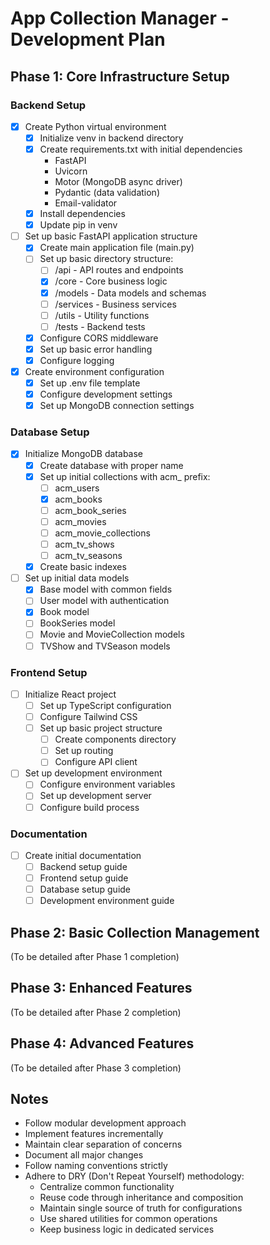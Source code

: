 # App Collection Manager - Development Plan

## Phase 1: Core Infrastructure Setup

### Backend Setup
- [x] Create Python virtual environment
  - [x] Initialize venv in backend directory
  - [x] Create requirements.txt with initial dependencies
    - FastAPI
    - Uvicorn
    - Motor (MongoDB async driver)
    - Pydantic (data validation)
    - Email-validator
  - [x] Install dependencies
  - [x] Update pip in venv
- [ ] Set up basic FastAPI application structure
  - [x] Create main application file (main.py)
  - [ ] Set up basic directory structure:
    - [ ] /api - API routes and endpoints
    - [x] /core - Core business logic
    - [x] /models - Data models and schemas
    - [ ] /services - Business services
    - [ ] /utils - Utility functions
    - [ ] /tests - Backend tests
  - [x] Configure CORS middleware
  - [x] Set up basic error handling
  - [x] Configure logging
- [x] Create environment configuration
  - [x] Set up .env file template
  - [x] Configure development settings
  - [x] Set up MongoDB connection settings

### Database Setup
- [x] Initialize MongoDB database
  - [x] Create database with proper name
  - [x] Set up initial collections with acm_ prefix:
    - [ ] acm_users
    - [x] acm_books
    - [ ] acm_book_series
    - [ ] acm_movies
    - [ ] acm_movie_collections
    - [ ] acm_tv_shows
    - [ ] acm_tv_seasons
  - [x] Create basic indexes
- [ ] Set up initial data models
  - [x] Base model with common fields
  - [ ] User model with authentication
  - [x] Book model
  - [ ] BookSeries model
  - [ ] Movie and MovieCollection models
  - [ ] TVShow and TVSeason models

### Frontend Setup
- [ ] Initialize React project
  - [ ] Set up TypeScript configuration
  - [ ] Configure Tailwind CSS
  - [ ] Set up basic project structure
    - [ ] Create components directory
    - [ ] Set up routing
    - [ ] Configure API client
- [ ] Set up development environment
  - [ ] Configure environment variables
  - [ ] Set up development server
  - [ ] Configure build process

### Documentation
- [ ] Create initial documentation
  - [ ] Backend setup guide
  - [ ] Frontend setup guide
  - [ ] Database setup guide
  - [ ] Development environment guide

## Phase 2: Basic Collection Management
(To be detailed after Phase 1 completion)

## Phase 3: Enhanced Features
(To be detailed after Phase 2 completion)

## Phase 4: Advanced Features
(To be detailed after Phase 3 completion)

## Notes
- Follow modular development approach
- Implement features incrementally
- Maintain clear separation of concerns
- Document all major changes
- Follow naming conventions strictly
- Adhere to DRY (Don't Repeat Yourself) methodology:
  - Centralize common functionality
  - Reuse code through inheritance and composition
  - Maintain single source of truth for configurations
  - Use shared utilities for common operations
  - Keep business logic in dedicated services 